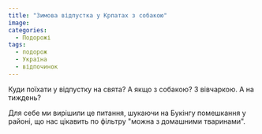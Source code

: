 ```yaml
---
title: "Зимова відпустка у Крпатах з собакою"
image: 
categories:
  - Подорожі
tags:
  - подорож
  - Україна
  - відпочинок
---
```


Куди поїхати у відпустку на свята? А якщо з собакою? З вівчаркою. А на тиждень?

Для себе ми вирішили це питання, шукаючи  на Букінгу помешкання у районі, що нас цікавить по фільтру "можна з домашними тваринами".

